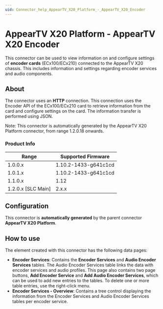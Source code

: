 ```yaml
---
uid: Connector_help_AppearTV_X20_Platform_-_AppearTV_X20_Encoder
---
```


# AppearTV X20 Platform - AppearTV X20 Encoder

This connector can be used to view information on and configure settings of **encoder cards** (ECx100/ECx210) connected to the AppearTV X20 chassis. This includes information and settings regarding encoder services and audio components.

## About

The connector uses an **HTTP** connection. This connection uses the Encoder API of the ECx100/ECx210 card to retrieve information from the card and configure settings on the card. The information transfer is performed using JSON.

Note: This connector is automatically generated by the AppearTV X20 Platform connector, from range 1.2.0.18 onwards.

### Product Info

| **Range**            | **Supported Firmware** |
|----------------------|------------------------|
| 1.0.0.x              | 1.10.2-1433-g641c1cd   |
| 1.0.1.x              | 1.10.2-1433-g641c1cd   |
| 1.1.0.x              | 1.12                   |
| 1.2.0.x \[SLC Main\] | 2.x.x                  |

## Configuration

This connector is **automatically generated** by the parent connector **AppearTV X20 Platform**.

## How to use

The element created with this connector has the following data pages:

- **Encoder Services**: Contains the **Encoder Services** and **Audio Encoder Services** tables. The Audio Encoder Services table links the data with encoder services and audio profiles. This page also contains two page buttons, **Add Encoder Service** and **Add Audio Encoder Services**, which can be used to add new entries to the tables. To delete one or more table entries, use the right-click menu.
- **Encoder Services - Overview**: Contains a tree control displaying the information from the Encoder Services and Audio Encoder Services tables per encoder service.
